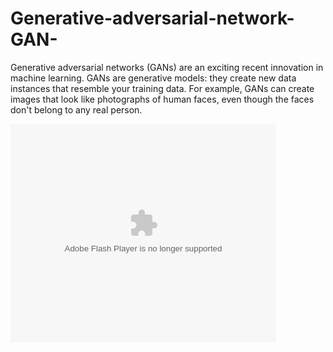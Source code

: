 # Generative-adversarial-network-GAN-
 Generative adversarial networks (GANs) are an exciting recent innovation in machine learning. GANs are generative models: they create new data instances that resemble your training data. For example, GANs can create images that look like photographs of human faces, even though the faces don't belong to any real person.


<object width="425" height="350">
  <param name="movie" value="[http://www.youtube.com/user/wwwLoveWatercom?v=BTRN1YETpyg](https://youtu.be/1krQSDCoX70)" />
  <param name="wmode" value="transparent" />
  <embed src="https://youtu.be/1krQSDCoX70"
         type="application/x-shockwave-flash"
         wmode="transparent" width="425" height="350" />
</object>
